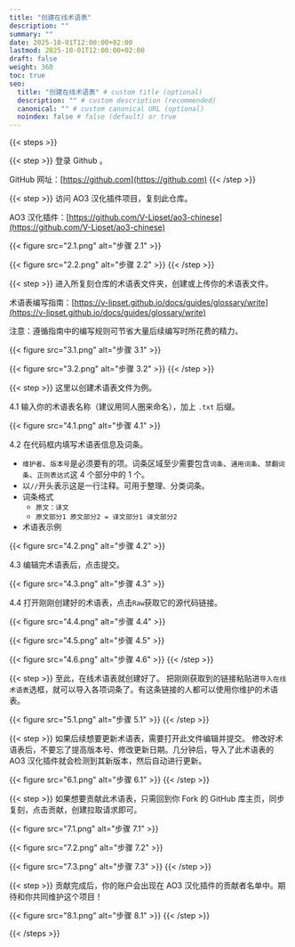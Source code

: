 ```yaml
---
title: "创建在线术语表"
description: ""
summary: ""
date: 2025-10-01T12:00:00+02:00
lastmod: 2025-10-01T12:00:00+02:00
draft: false
weight: 360
toc: true
seo:
  title: "创建在线术语表" # custom title (optional)
  description: "" # custom description (recommended)
  canonical: "" # custom canonical URL (optional)
  noindex: false # false (default) or true
---
```


{{< steps >}}

{{< step >}}
登录 Github 。

GitHub 网址：[https://github.com](https://github.com)
{{< /step >}}

{{< step >}}
访问 AO3 汉化插件项目，复刻此仓库。

AO3 汉化插件：[https://github.com/V-Lipset/ao3-chinese](https://github.com/V-Lipset/ao3-chinese)

{{< figure src="2.1.png" alt="步骤 2.1" >}}

{{< figure src="2.2.png" alt="步骤 2.2" >}}
{{< /step >}}

{{< step >}}
进入所复刻仓库的术语表文件夹，创建或上传你的术语表文件。

术语表编写指南：[https://v-lipset.github.io/docs/guides/glossary/write](https://v-lipset.github.io/docs/guides/glossary/write)

注意：遵循指南中的编写规则可节省大量后续编写时所花费的精力。

{{< figure src="3.1.png" alt="步骤 3.1" >}}

{{< figure src="3.2.png" alt="步骤 3.2" >}}
{{< /step >}}

{{< step >}}
这里以创建术语表文件为例。

4.1 输入你的术语表名称（建议用同人圈来命名），加上 `.txt` 后缀。

{{< figure src="4.1.png" alt="步骤 4.1" >}}

4.2 在代码框内填写术语表信息及词条。

* `维护者`、`版本号`是必须要有的项。词条区域至少需要包含`词条`、`通用词条`、`禁翻词条`、`正则表达式`这 4 个部分中的 1 个。
* 以`//`开头表示这是一行注释。可用于整理、分类词条。
* 词条格式
  * `原文：译文`
  * `原文部分1 原文部分2 = 译文部分1 译文部分2`
* 术语表示例

{{< figure src="4.2.png" alt="步骤 4.2" >}}

4.3 编辑完术语表后，点击提交。

{{< figure src="4.3.png" alt="步骤 4.3" >}}

4.4 打开刚刚创建好的术语表，点击`Raw`获取它的源代码链接。

{{< figure src="4.4.png" alt="步骤 4.4" >}}

{{< figure src="4.5.png" alt="步骤 4.5" >}}

{{< figure src="4.6.png" alt="步骤 4.6" >}}
{{< /step >}}

{{< step >}}
至此，在线术语表就创建好了。
把刚刚获取到的链接粘贴进`导入在线术语表`选框，就可以导入各项词条了。有这条链接的人都可以使用你维护的术语表。

{{< figure src="5.1.png" alt="步骤 5.1" >}}
{{< /step >}}

{{< step >}}
如果后续想要更新术语表，需要打开此文件编辑并提交。
修改好术语表后，不要忘了提高版本号、修改更新日期。几分钟后，导入了此术语表的 AO3 汉化插件就会检测到其新版本，然后自动进行更新。

{{< figure src="6.1.png" alt="步骤 6.1" >}}
{{< /step >}}

{{< step >}}
如果想要贡献此术语表，只需回到你 Fork 的 GitHub 库主页，同步复刻，点击贡献，创建拉取请求即可。

{{< figure src="7.1.png" alt="步骤 7.1" >}}

{{< figure src="7.2.png" alt="步骤 7.2" >}}

{{< figure src="7.3.png" alt="步骤 7.3" >}}
{{< /step >}}

{{< step >}}
贡献完成后，你的账户会出现在 AO3 汉化插件的贡献者名单中。期待和你共同维护这个项目！

{{< figure src="8.1.png" alt="步骤 8.1" >}}
{{< /step >}}

{{< /steps >}}
